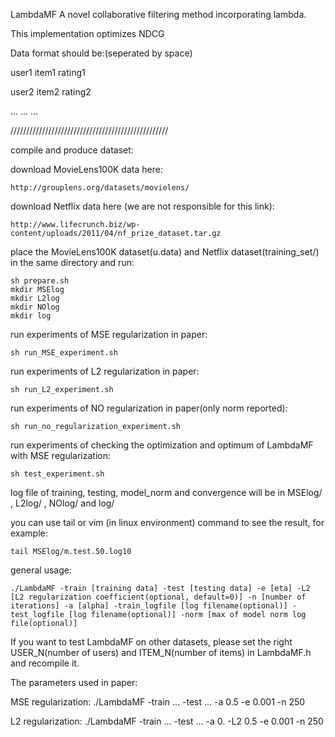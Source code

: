 LambdaMF
A novel collaborative filtering method incorporating lambda.

This implementation optimizes NDCG

Data format should be:(seperated by space)

user1 item1 rating1

user2 item2 rating2

... ... ...

//////////////////////////////////////////////////

compile and produce dataset:

download MovieLens100K data here:

	http://grouplens.org/datasets/movielens/
	
download Netflix data here (we are not responsible for this link):
	
	http://www.lifecrunch.biz/wp-content/uploads/2011/04/nf_prize_dataset.tar.gz

place the MovieLens100K dataset(u.data) and Netflix dataset(training_set/) in the same directory and run:

	sh prepare.sh
	mkdir MSElog
	mkdir L2log
	mkdir NOlog
	mkdir log

run experiments of MSE regularization in paper:

	sh run_MSE_experiment.sh	

run experiments of L2 regularization in paper:

	sh run_L2_experiment.sh	

run experiments of NO regularization in paper(only norm reported):

	sh run_no_regularization_experiment.sh	

run experiments of checking the optimization and optimum of LambdaMF with MSE regularization:

	sh test_experiment.sh 

log file of training, testing, model_norm and convergence will be in MSElog/ , L2log/ , NOlog/ and log/

you can use tail or vim (in linux environment) command to see the result, for example:

	tail MSElog/m.test.50.log10

general usage:

	./LambdaMF -train [training data] -test [testing data] -e [eta] -L2 [L2 regularization coefficient(optional, default=0)] -n [number of iterations] -a [alpha] -train_logfile [log filename(optional)] -test_logfile [log filename(optional)] -norm [max of model norm log file(optional)]

If you want to test LambdaMF on other datasets, please set the right USER_N(number of users) and ITEM_N(number of items) in LambdaMF.h and recompile it.

The parameters used in paper:

MSE regularization: ./LambdaMF -train ... -test ... -a 0.5 -e 0.001 -n 250

L2 regularization: ./LambdaMF -train ... -test ... -a 0. -L2 0.5 -e 0.001 -n 250

